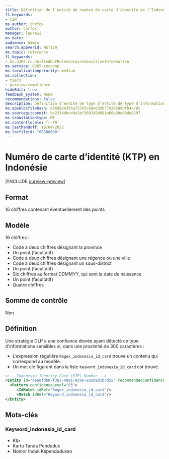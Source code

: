 ```yaml
---
title: Définition de l’entité de numéro de carte d’identité de l’Indonésie (KTP)
f1.keywords:
- CSH
ms.author: chrfox
author: chrfox
manager: laurawi
ms.date: ''
audience: Admin
search.appverid: MET150
ms.topic: reference
f1_keywords:
- ms.o365.cc.UnifiedDLPRuleContainsSensitiveInformation
ms.service: O365-seccomp
ms.localizationpriority: medium
ms.collection:
- tier3
- purview-compliance
hideEdit: true
feedback_system: None
recommendations: false
description: Définition d’entité de type d’entité de type d’informations sensibles de numéro de carte d’identité (KTP) de l’Indonésie.
ms.openlocfilehash: 0569be435baf2763c6de63db77926189bfb4a78c
ms.sourcegitcommit: be2334dbcd4e1bf309349d981a68a30e06de0297
ms.translationtype: MT
ms.contentlocale: fr-FR
ms.lasthandoff: 10/04/2022
ms.locfileid: "68380600"
---
```

# <a name="indonesia-identity-card-ktp-number"></a>Numéro de carte d’identité (KTP) en Indonésie

[!INCLUDE [purview-preview](../includes/purview-preview.md)]

## <a name="format"></a>Format

16 chiffres contenant éventuellement des points

## <a name="pattern"></a>Modèle

16 chiffres :

- Code à deux chiffres désignant la province 
- Un point (facultatif) 
- Code à deux chiffres désignant une régence ou une ville 
- Code à deux chiffres désignant un sous-district 
- Un point (facultatif) 
- Six chiffres au format DDMMYY, qui sont la date de naissance
- Un point (facultatif) 
- Quatre chiffres

## <a name="checksum"></a>Somme de contrôle

Non

## <a name="definition"></a>Définition

Une stratégie DLP a une confiance élevée ayant détecté ce type d’informations sensibles si, dans une proximité de 300 caractères :

- L’expression régulière `Regex_indonesia_id_card` trouve un contenu qui correspond au modèle.
- Un mot clé figurant dans la liste `Keyword_indonesia_id_card` est trouvé.

```xml
<!-- Indonesia Identity Card (KTP) Number -->
<Entity id="da68fdb0-f383-4981-8c86-82689d3b7d55" recommendedConfidence="85" patternsProximity="300">
  <Pattern confidenceLevel="85">
     <IdMatch idRef="Regex_indonesia_id_card"/>
     <Match idRef="Keyword_indonesia_id_card"/>
</Entity>
```

## <a name="keywords"></a>Mots-clés

### <a name="keyword_indonesia_id_card"></a>Keyword_indonesia_id_card

- Ktp
- Kartu Tanda Penduduk
- Nomor Induk Kependudukan
